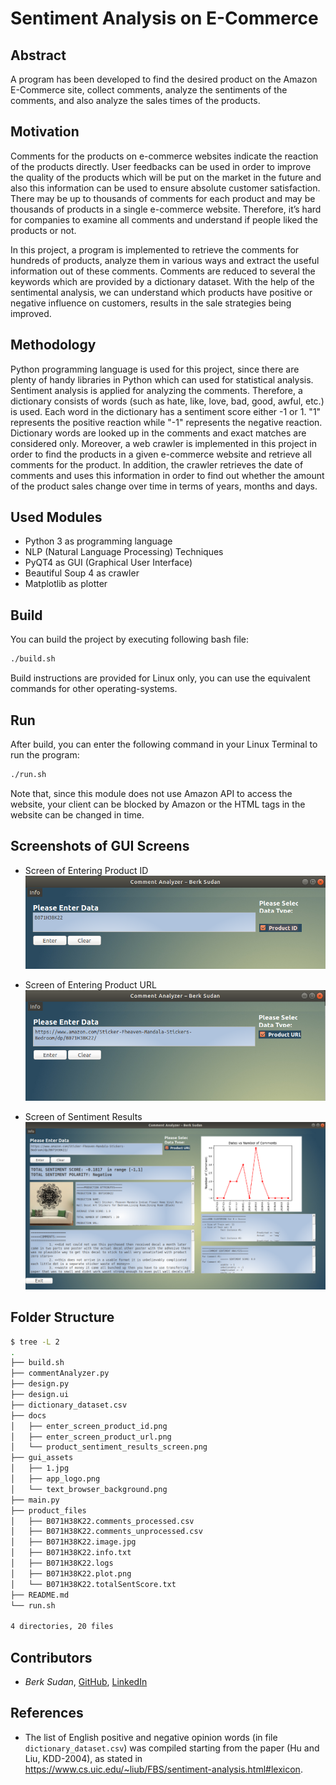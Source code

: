 # Sentiment Analysis on E-Commerce

## Abstract
A program has been developed to find the desired product on the Amazon E-Commerce site, collect comments, analyze the sentiments of the comments, and also analyze the sales times of the products.

## Motivation
Comments for the products on e-commerce websites indicate the reaction of the products directly. User feedbacks can be used in order to improve the quality of the products which will be put on the market in the future and also this information can be used to ensure absolute customer satisfaction. There may be up to thousands of comments for each product and may be thousands of products in a single e-commerce website. Therefore, it’s hard for companies to examine all comments and understand if people liked the products or not.

In this project, a program is implemented to retrieve the comments for hundreds of products, analyze them in various ways and extract the useful information out of these comments. Comments are reduced to several the keywords which are provided by a dictionary dataset. With the help of the sentimental analysis, we can understand which products have positive or negative influence on customers, results in the sale strategies being improved.

## Methodology
Python programming language is used for this project, since there are plenty of handy libraries in Python which can used for statistical analysis. Sentiment analysis is applied for analyzing the comments. Therefore, a dictionary consists of words (such as hate, like, love, bad, good, awful, etc.) is used. Each word in the dictionary has a sentiment score either -1 or 1. "1" represents the positive reaction while "-1" represents the negative reaction. Dictionary words are looked up in the comments and exact matches are considered only. Moreover, a web crawler is implemented in this project in order to find the products in a given e-commerce website and retrieve all comments for the product. In addition, the crawler retrieves the date of comments and uses this information in order to find out whether the amount of the product sales change over time in terms of years, months and days.

## Used Modules
- Python 3 as programming language
- NLP (Natural Language Processing) Techniques
- PyQT4 as GUI (Graphical User Interface)
- Beautiful Soup 4 as crawler
- Matplotlib as plotter

## Build
You can build the project by executing following bash file:

```bash
./build.sh
```

Build instructions are provided for Linux only, you can use the equivalent commands for other operating-systems.

## Run
After build, you can enter the following command in your Linux Terminal to run the program:

```bash
./run.sh
```

Note that, since this module does not use Amazon API to access the website, your client can be blocked by Amazon or the HTML tags in the website can be changed in time. 

## Screenshots of GUI Screens

- Screen of Entering Product ID
![Screen of Entering Product ID](./docs/enter_screen_product_id.png)

- Screen of Entering Product URL
![Screen of Entering Product URL](./docs/enter_screen_product_url.png)

- Screen of Sentiment Results
![Screen of Sentiment Results](./docs/product_sentiment_results_screen.png)

## Folder Structure
```bash
$ tree -L 2
.
├── build.sh
├── commentAnalyzer.py
├── design.py
├── design.ui
├── dictionary_dataset.csv
├── docs
│   ├── enter_screen_product_id.png
│   ├── enter_screen_product_url.png
│   └── product_sentiment_results_screen.png
├── gui_assets
│   ├── 1.jpg
│   ├── app_logo.png
│   └── text_browser_background.png
├── main.py
├── product_files
│   ├── B071H38K22.comments_processed.csv
│   ├── B071H38K22.comments_unprocessed.csv
│   ├── B071H38K22.image.jpg
│   ├── B071H38K22.info.txt
│   ├── B071H38K22.logs
│   ├── B071H38K22.plot.png
│   └── B071H38K22.totalSentScore.txt
├── README.md
└── run.sh

4 directories, 20 files
```

## Contributors
- *Berk Sudan*, [GitHub](https://github.com/berksudan), [LinkedIn](https://linkedin.com/in/berksudan/)

## References
-  The list of English positive and negative opinion words (in file ``dictionary_dataset.csv``) was compiled starting from the paper (Hu and Liu, KDD-2004), as stated in https://www.cs.uic.edu/~liub/FBS/sentiment-analysis.html#lexicon.
